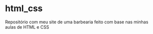 # html_css
 Repositório com meu site de uma barbearia feito com base nas minhas aulas de HTML e CSS
